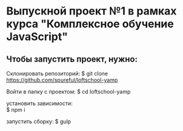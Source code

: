 
# Выпускной проект №1 в рамках курса "Комплексное обучение JavaScript"
## Чтобы запустить проект, нужно:

Склонировать репозиторий:
$ git clone https://github.com/spureful/loftschool-yamp

Войти в папку с проектом:
$ cd loftschool-yamp


установить зависимости:  
$ npm i

запустить сборку:
$ gulp